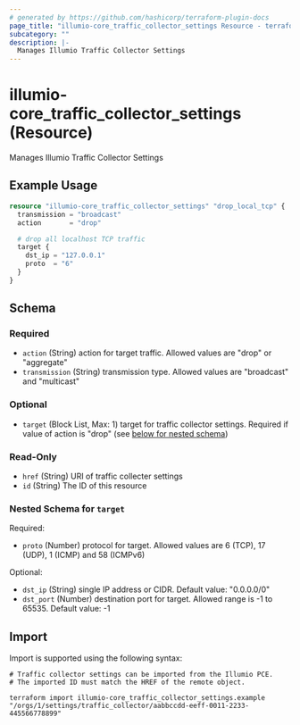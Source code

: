 ```yaml
---
# generated by https://github.com/hashicorp/terraform-plugin-docs
page_title: "illumio-core_traffic_collector_settings Resource - terraform-provider-illumio-core"
subcategory: ""
description: |-
  Manages Illumio Traffic Collector Settings
---
```


# illumio-core_traffic_collector_settings (Resource)

Manages Illumio Traffic Collector Settings

## Example Usage

```terraform
resource "illumio-core_traffic_collector_settings" "drop_local_tcp" {
  transmission = "broadcast"
  action       = "drop"

  # drop all localhost TCP traffic
  target {
    dst_ip = "127.0.0.1"
    proto  = "6"
  }
}
```

<!-- schema generated by tfplugindocs -->
## Schema

### Required

- `action` (String) action for target traffic. Allowed values are "drop" or "aggregate"
- `transmission` (String) transmission type. Allowed values are "broadcast" and "multicast"

### Optional

- `target` (Block List, Max: 1) target for traffic collector settings. Required if value of action is "drop" (see [below for nested schema](#nestedblock--target))

### Read-Only

- `href` (String) URI of traffic collecter settings
- `id` (String) The ID of this resource

<a id="nestedblock--target"></a>
### Nested Schema for `target`

Required:

- `proto` (Number) protocol for target. Allowed values are 6 (TCP), 17 (UDP), 1 (ICMP) and 58 (ICMPv6)

Optional:

- `dst_ip` (String) single IP address or CIDR. Default value: "0.0.0.0/0"
- `dst_port` (Number) destination port for target. Allowed range is -1 to 65535. Default value: -1

## Import

Import is supported using the following syntax:

```shell
# Traffic collector settings can be imported from the Illumio PCE.
# The imported ID must match the HREF of the remote object.

terraform import illumio-core_traffic_collector_settings.example "/orgs/1/settings/traffic_collector/aabbccdd-eeff-0011-2233-445566778899"
```
